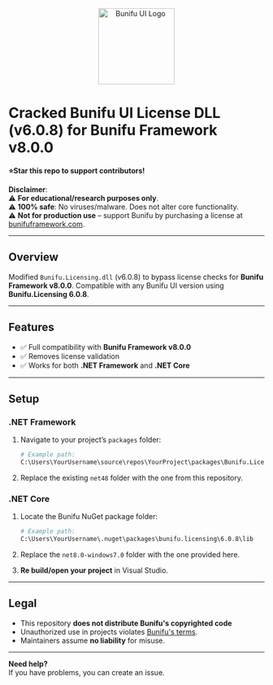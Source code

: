 
<p align="center">
  <img src="https://imgur.com/4sil75E.png" alt="Bunifu UI Logo" width="150" />
</p>

# Cracked Bunifu UI License DLL (v6.0.8) for Bunifu Framework v8.0.0
**⭐Star this repo to support contributors!**

**Disclaimer**:  
⚠️ **For educational/research purposes only**.   
⚠️ **100% safe**: No viruses/malware. Does not alter core functionality.  
⚠️ **Not for production use** – support Bunifu by purchasing a license at [bunifuframework.com](https://bunifuframework.com/).  

---

## Overview  
Modified `Bunifu.Licensing.dll` (v6.0.8) to bypass license checks for **Bunifu Framework v8.0.0**. Compatible with any Bunifu UI version using **Bunifu.Licensing 6.0.8**.  

---

## Features  
- ✅ Full compatibility with **Bunifu Framework v8.0.0**  
- ✅ Removes license validation  
- ✅ Works for both **.NET Framework** and **.NET Core**  

---

## Setup  

### .NET Framework  
1. Navigate to your project’s `packages` folder:  
   ```bash
   # Example path:
   C:\Users\YourUsername\source\repos\YourProject\packages\Bunifu.Licensing.6.0.8
   ```  
2. Replace the existing `net48` folder with the one from this repository.  

### .NET Core  
1. Locate the Bunifu NuGet package folder:  
   ```bash
   # Example path:
   C:\Users\YourUsername\.nuget\packages\bunifu.licensing\6.0.8\lib
   ```  
2. Replace the `net8.0-windows7.0` folder with the one provided here.  

3. **Re build/open your project** in Visual Studio.  

---

## Legal  
- This repository **does not distribute Bunifu's copyrighted code**  
- Unauthorized use in projects violates [Bunifu's terms](https://bunifuframework.com/terms).  
- Maintainers assume **no liability** for misuse.  

---

**Need help?**  
If you have problems, you can create an issue. 

